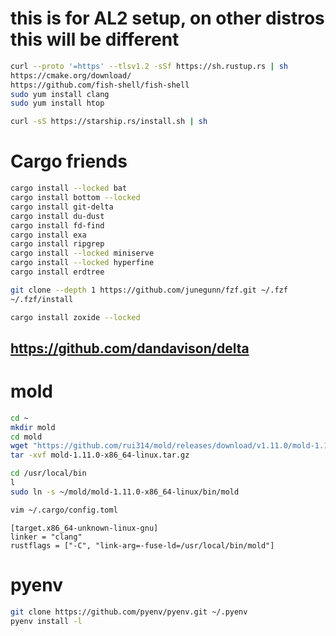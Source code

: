# this is for AL2 setup, on other distros this will be different
```sh
curl --proto '=https' --tlsv1.2 -sSf https://sh.rustup.rs | sh
https://cmake.org/download/
https://github.com/fish-shell/fish-shell
sudo yum install clang
sudo yum install htop

curl -sS https://starship.rs/install.sh | sh
```
# Cargo friends

```sh
cargo install --locked bat
cargo install bottom --locked
cargo install git-delta 
cargo install du-dust
cargo install fd-find
cargo install exa
cargo install ripgrep
cargo install --locked miniserve
cargo install --locked hyperfine
cargo install erdtree

git clone --depth 1 https://github.com/junegunn/fzf.git ~/.fzf
~/.fzf/install

cargo install zoxide --locked
```

## https://github.com/dandavison/delta


# mold

```sh
cd ~
mkdir mold
cd mold
wget "https://github.com/rui314/mold/releases/download/v1.11.0/mold-1.11.0-x86_64-linux.tar.gz"
tar -xvf mold-1.11.0-x86_64-linux.tar.gz

cd /usr/local/bin
l
sudo ln -s ~/mold/mold-1.11.0-x86_64-linux/bin/mold

vim ~/.cargo/config.toml
```

```
[target.x86_64-unknown-linux-gnu]
linker = "clang"
rustflags = ["-C", "link-arg=-fuse-ld=/usr/local/bin/mold"]
```

# pyenv

```sh
git clone https://github.com/pyenv/pyenv.git ~/.pyenv
pyenv install -l
```
